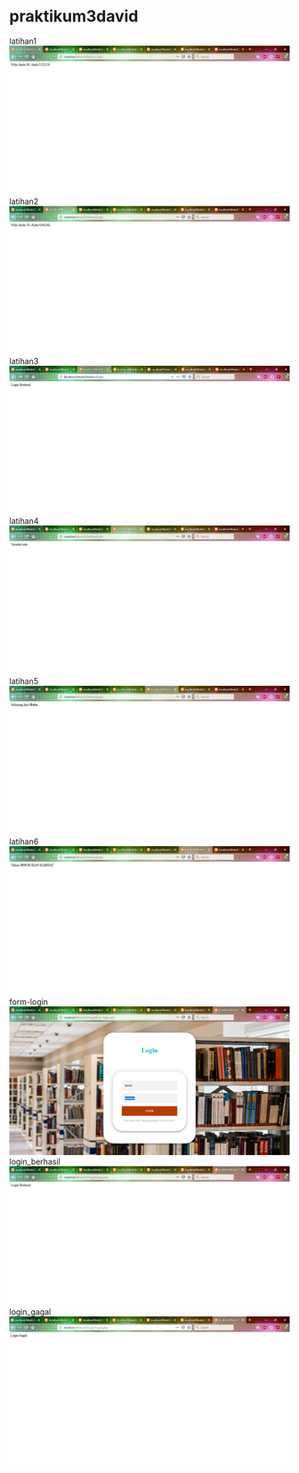 # praktikum3david
latihan1
![alt text](https://github.com/mdavidpb/praktikum3david/blob/master/latihan1.PNG)
latihan2
![alt text](https://github.com/mdavidpb/praktikum3david/blob/master/latihan2.PNG)
latihan3
![alt text](https://github.com/mdavidpb/praktikum3david/blob/master/latihan3.PNG)
latihan4
![alt text](https://github.com/mdavidpb/praktikum3david/blob/master/latihan4.PNG)
latihan5
![alt text](https://github.com/mdavidpb/praktikum3david/blob/master/latihan5.PNG)
latihan6
![alt text](https://github.com/mdavidpb/praktikum3david/blob/master/latihan6.PNG)
form-login
![alt text](https://github.com/mdavidpb/praktikum3david/blob/master/form-login.PNG)
login_berhasil
![alt text](https://github.com/mdavidpb/praktikum3david/blob/master/login_berhasil.PNG)
login_gagal
![alt text](https://github.com/mdavidpb/praktikum3david/blob/master/login_gagal.PNG)
